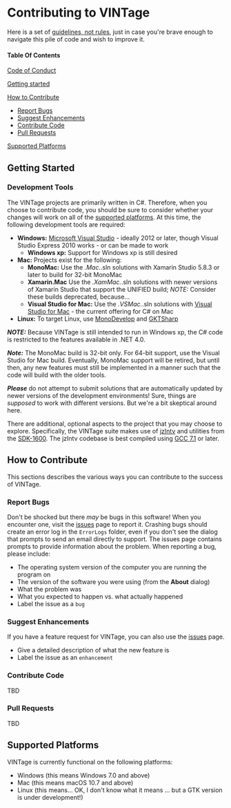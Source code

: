 # Contributing to VINTage

Here is a set of [guidelines, not rules](https://www.youtube.com/watch?v=b6kgS_AwuH0), just in case you're brave enough to navigate this pile of code and wish to improve it.

#### Table Of Contents

[Code of Conduct](CODE_OF_CONDUCT.md)

[Getting started](#getting-started)

[How to Contribute](#how-to-contribute)
  * [Report Bugs](#report-bugs)
  * [Suggest Enhancements](#suggest-enhancements)
  * [Contribute Code](#contribute-code)
  * [Pull Requests](#pull-requests)

[Supported Platforms](#supported-platforms)

## Getting Started

### Development Tools

The VINTage projects are primarily written in C#. Therefore, when you choose to contribute code, you should be sure to consider whether your changes will work on all of the [supported platforms](#supported-platforms). At this time, the following development tools are required:

* **Windows:** [Microsoft Visual Studio](https://www.visualstudio.com/downloads/) - ideally 2012 or later, though Visual Studio Express 2010 works - or can be made to work
  * **Windows xp:** Support for Windows xp is still desired
* **Mac:** Projects exist for the following:
  * **MonoMac:** Use the *.Mac.*.sln solutions with Xamarin Studio 5.8.3 or later to build for 32-bit MonoMac
  * **Xamarin.Mac** Use the *.XamMac.*.sln solutions with newer versions of Xamarin Studio that support the UNIFIED build; *NOTE:* Consider these builds deprecated, because...
  * **Visual Studio for Mac:** Use the *.VSMac.*.sln solutions with [Visual Studio for Mac](https://www.visualstudio.com/vs/visual-studio-mac/) - the current offering for C# on Mac
* **Linux:** To target Linux, use [MonoDevelop](http://www.monodevelop.com/) and [GKTSharp](http://www.monodevelop.com/)

***NOTE:*** Because VINTage is still intended to run in Windows xp, the C# code is restricted to the features available in .NET 4.0.

***Note:*** The MonoMac build is 32-bit only. For 64-bit support, use the Visual Studio for Mac build. Eventually, MonoMac support will be retired, but until then, any new features must still be implemented in a manner such that the code will build with the older tools.

***Please*** do not attempt to submit solutions that are automatically updated by newer versions of the development environments! Sure, things are *supposed* to work with different versions. But we're a bit skeptical around here.

There are additional, optional aspects to the project that you may choose to explore. Specifically, the VINTage suite makes use of [jzIntv](http://spatula-city.org/~im14u2c/intv/) and utilities from the [SDK-1600](http://sdk-1600.spatula-city.org/). The jzIntv codebase is best compiled using [GCC 7.1](https://gcc.gnu.org/gcc-7/) or later.

## How to Contribute

This sections describes the various ways you can contribute to the success of VINTage.

### Report Bugs

Don't be shocked but there *may* be bugs in this software! When you encounter one, visit the [issues](https://github.com/intvsteve/VINTage/issues) page to report it. Crashing bugs should create an error log in the `ErrorLogs` folder, even if you don't see the dialog that prompts to send an email directly to support. The issues page contains prompts to provide information about the problem. When reporting a bug, please include:

* The operating system version of the computer you are running the program on
* The version of the software you were using (from the **About** dialog)
* What the problem was
* What you expected to happen vs. what actually happened
* Label the issue as a `bug`

### Suggest Enhancements

If you have a feature request for VINTage, you can also use the [issues](https://github.com/intvsteve/VINTage/issues) page.

* Give a detailed description of what the new feature is
* Label the issue as an `enhancement`

### Contribute Code

TBD

### Pull Requests

TBD

## Supported Platforms

VINTage is currently functional on the following platforms:

* Windows (this means Windows 7.0 and above)
* Mac (this means macOS 10.7 and above)
* Linux (this means... OK, I don't know what it means ... but a GTK version is under development!)
